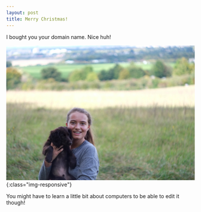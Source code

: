 ```yaml
---
layout: post
title: Merry Christmas!
---
```


I bought you your domain name. Nice huh!

![photo](/images/TessaTiber-min.jpg){:class="img-responsive"}

You might have to learn a little bit about computers to be able to edit it though!
